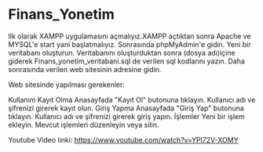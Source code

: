 # Finans_Yonetim

Ilk olarak XAMPP uygulamasını açmalıyız.XAMPP açtıktan sonra Apache ve MYSQL'e start yani başlatmalıyız.
Sonrasında phpMyAdmin'e gidin.
Yeni bir veritabanı oluşturun.
Veritabanını oluşturduktan sonra (dosya adı)içine giderek Finans_yonetim_veritabani.sql de verilen sql kodlarını yazın.
Daha sonrasında verilen web sitesinin adresine gidin.



Web sitesinde yapılması gerekenler:


Kullanım
Kayıt Olma
Anasayfada "Kayıt Ol" butonuna tıklayın.
Kullanıcı adı ve şifrenizi girerek kayıt olun.
Giriş Yapma
Anasayfada "Giriş Yap" butonuna tıklayın.
Kullanıcı adı ve şifrenizi girerek giriş yapın.
İşlemler
Yeni bir işlem ekleyin.
Mevcut işlemleri düzenleyin veya silin.





Youtube Video linki:
https://www.youtube.com/watch?v=YPl72V-XOMY

